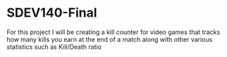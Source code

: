 # SDEV140-Final

For this project I will be creating a kill counter for video games that tracks how many kills you earn at the end of a match along with other various statistics such as Kill/Death ratio
